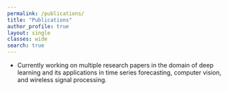 ```yaml
---
permalink: /publications/
title: "Publications"
author_profile: true
layout: single
classes: wide
search: true
---
```


- Currently working on multiple research papers in the domain of deep learning and its applications in time series forecasting, computer vision, and wireless signal processing.
